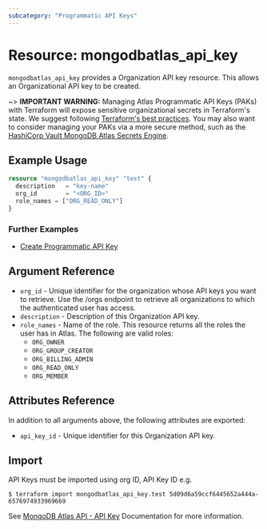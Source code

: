 ```yaml
---
subcategory: "Programmatic API Keys"
---
```


# Resource: mongodbatlas_api_key

`mongodbatlas_api_key` provides a Organization API key resource. This allows an Organizational API key to be created.

~> **IMPORTANT WARNING:** Managing Atlas Programmatic API Keys (PAKs) with Terraform will expose sensitive organizational secrets in Terraform's state. We suggest following [Terraform's best practices](https://developer.hashicorp.com/terraform/language/state/sensitive-data). You may also want to consider managing your PAKs via a more secure method, such as the [HashiCorp Vault MongoDB Atlas Secrets Engine](https://developer.hashicorp.com/vault/docs/secrets/mongodbatlas).

## Example Usage

```terraform
resource "mongodbatlas_api_key" "test" {
  description   = "key-name"
  org_id        = "<ORG_ID>"
  role_names = ["ORG_READ_ONLY"]
}
```

### Further Examples
- [Create Programmatic API Key](https://github.com/mongodb/terraform-provider-mongodbatlas/tree/v1.41.1/examples/mongodbatlas_api_key)

## Argument Reference

* `org_id` - Unique identifier for the organization whose API keys you want to retrieve. Use the /orgs endpoint to retrieve all organizations to which the authenticated user has access.
* `description` - Description of this Organization API key.
* `role_names` - Name of the role. This resource returns all the roles the user has in Atlas.
The following are valid roles:
  * `ORG_OWNER`
  * `ORG_GROUP_CREATOR`
  * `ORG_BILLING_ADMIN`
  * `ORG_READ_ONLY`
  * `ORG_MEMBER`

 ## Attributes Reference

In addition to all arguments above, the following attributes are exported:

* `api_key_id` - Unique identifier for this Organization API key.
## Import

API Keys must be imported using org ID, API Key ID e.g.

```
$ terraform import mongodbatlas_api_key.test 5d09d6a59ccf6445652a444a-6576974933969669
```
See [MongoDB Atlas API - API Key](https://www.mongodb.com/docs/atlas/reference/api-resources-spec/#tag/Programmatic-API-Keys/operation/createApiKey) Documentation for more information.
